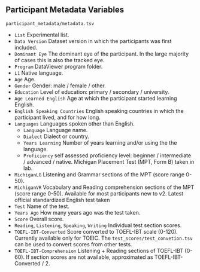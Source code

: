 ## Participant Metadata Variables

`participant_metadata/metadata.tsv` 

- `List` Experimental list.
- `Data Version` Dataset version in which the participants was first included.
- `Dominant Eye` The dominant eye of the participant. In the large majority of cases this is also the tracked eye.
- `Program` DataViewer program folder. 
- `L1` Native language.
- `Age` Age.
- `Gender` Gender: male / female / other.
- `Education` Level of education: primary / secondary / university.
- `Age Learned English` Age at which the participant started learning English.
- `English Speaking Countries` English speaking countries in which the participant lived, and for how long.
- `Languages` Languages spoken other than English.   
  - `Language` Language name.
  - `Dialect` Dialect or country.
  - `Years Learning` Number of years learning and/or using the the language.
  - `Proficiency` self assessed proficiency level: beginner / intermediate / advanced / native.
Michigan Placement Test (MPT, Form B) taken in lab.  
- `MichiganLG` Listening and Grammar sections of the MPT (score range 0-50).
- `MichiganVR` Vocabulary and Reading comprehension sections of the MPT (score range 0-50). Available for most participants new to v2.
Latest official standardized English test taken  
- `Test` Name of the test.
- `Years Ago` How many years ago was the test taken.
- `Score` Overall score.
- `Reading`, `Listening`, `Speaking`, `Writing` Individual test section scores.
- `TOEFL-IBT-Converted` Score converted to TOEFL-IBT scale (0-120). Currently available only for TOEIC. The `test_scores/test_convetion.tsv` can be used to convert scores from other tests.
- `TOEFL-IBT-Comprehension` Listening + Reading sections of TOEFL-IBT (0-60). If section scores are not available, approximated as TOEFL-IBT-Converted / 2.